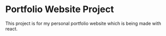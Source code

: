 # Portfolio Website Project

This project is for my personal portfolio website which is being made with react.
